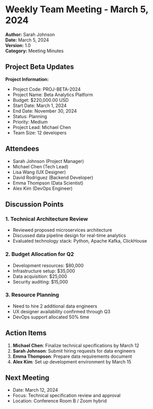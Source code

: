 # Weekly Team Meeting - March 5, 2024

**Author:** Sarah Johnson  
**Date:** March 5, 2024  
**Version:** 1.0  
**Category:** Meeting Minutes

## Project Beta Updates

**Project Information:**
- Project Code: PROJ-BETA-2024
- Project Name: Beta Analytics Platform
- Budget: $220,000.00 USD
- Start Date: March 1, 2024
- End Date: November 30, 2024
- Status: Planning
- Priority: Medium
- Project Lead: Michael Chen
- Team Size: 12 developers

## Attendees

- Sarah Johnson (Project Manager)
- Michael Chen (Tech Lead)
- Lisa Wang (UX Designer)
- David Rodriguez (Backend Developer)
- Emma Thompson (Data Scientist)
- Alex Kim (DevOps Engineer)

## Discussion Points

### 1. Technical Architecture Review
- Reviewed proposed microservices architecture
- Discussed data pipeline design for real-time analytics
- Evaluated technology stack: Python, Apache Kafka, ClickHouse

### 2. Budget Allocation for Q2
- Development resources: $80,000
- Infrastructure setup: $35,000
- Data acquisition: $25,000
- Security auditing: $15,000

### 3. Resource Planning
- Need to hire 2 additional data engineers
- UX designer availability confirmed through Q3
- DevOps support allocated 50% time

## Action Items

1. **Michael Chen**: Finalize technical specifications by March 12
2. **Sarah Johnson**: Submit hiring requests for data engineers
3. **Emma Thompson**: Prepare data requirements document
4. **Alex Kim**: Set up development environment by March 15

## Next Meeting

- Date: March 12, 2024
- Focus: Technical specification review and approval
- Location: Conference Room B / Zoom hybrid
